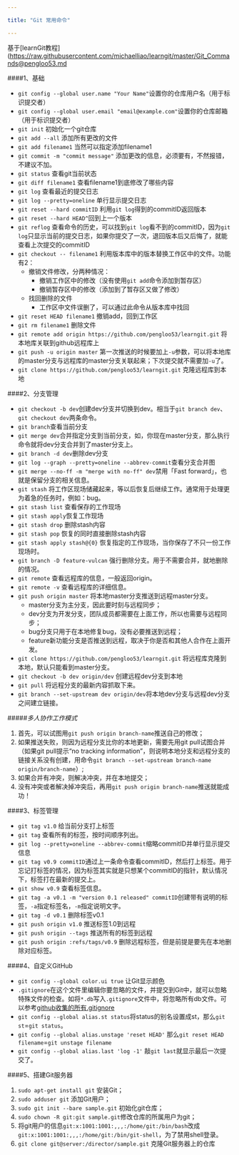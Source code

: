 ```yaml
---

title: "Git 常用命令"

---
```


基于[learnGit教程](https://raw.githubusercontent.com/michaelliao/learngit/master/Git_Commands@pengloo53.md

####1、基础
- `git config --global user.name "Your Name"`设置你的仓库用户名（用于标识提交者）
- `git config --global user.email "email@example.com"`设置你的仓库邮箱（用于标识提交者）
- `git init`  初始化一个git仓库
- `git add --all`  添加所有更改的文件
- `git add filename1` 当然可以指定添加filename1
- `git commit -m "commit message"` 添加更改的信息，必须要有，不然报错，不建议不加。
- `git status` 查看git当前状态
- `git diff filename1` 查看filename1到底修改了哪些内容
- `git log` 查看最近的提交日志
- `git log --pretty=oneline` 单行显示提交日志
-  `git reset --hard commitID` 利用`git log`得到的commitID返回版本
-  `git reset --hard HEAD^`回到上一个版本
-  `git reflog` 查看命令的历史，可以找到`git log`看不到的commitID，因为`git log`只显示当前的提交日志，如果你提交了一次，退回版本后又后悔了，就能查看上次提交的commitID
-  `git checkout -- filename1` 利用版本库中的版本替换工作区中的文件。功能有2：
	-  撤销文件修改，分两种情况：
		- 撤销工作区中的修改（没有使用`git add`命令添加到暂存区）
		- 撤销暂存区中的修改（添加到了暂存区又做了修改）
	- 找回删除的文件
		- 工作区中文件误删了，可以通过此命令从版本库中找回
- `git reset HEAD filename1` 撤销add，回到工作区
-  `git rm filename1` 删除文件
-  `git remote add origin https://github.com/pengloo53/learngit.git` 将本地库关联到github远程库上
- `git push -u origin master` 第一次推送的时候要加上`-u`参数，可以将本地库的master分支与远程库的master分支关联起来；下次提交就不需要加`-u`了。
- `git clone https://github.com/pengloo53/learngit.git` 克隆远程库到本地

####2、分支管理
- `git checkout -b dev`创建dev分支并切换到dev。相当于`git branch dev`、`git checkout dev`两条命令。
- `git branch`查看当前分支
- `git merge dev`合并指定分支到当前分支，如，你现在master分支，那么执行命令就将dev分支合并到了master分支上。
- `git branch -d dev`删除dev分支
- `git log --graph --pretty=oneline --abbrev-commit`查看分支合并图
- `git merge --no-ff -m "merge with no-ff" dev`禁用「Fast forward」，也就是保留分支的相关信息。
- `git stash` 将工作区现场储藏起来，等以后恢复后继续工作。通常用于处理更为着急的任务时，例如：bug。
- `git stash list` 查看保存的工作现场
- `git stash apply`恢复工作现场
- `git stash drop` 删除stash内容
- `git stash pop` 恢复的同时直接删除stash内容
- `git stash apply stash@{0}` 恢复指定的工作现场，当你保存了不只一份工作现场时。
- `git branch -D feature-vulcan` 强行删除分支。用于不需要合并，就地删除的情况。
- `git remote` 查看远程库的信息，一般返回origin。
- `git remote -v` 查看远程库的详细信息。
- `git push origin master` 将本地master分支推送到远程master分支。
	- master分支为主分支，因此要时刻与远程同步；
	- dev分支为开发分支，团队成员都需要在上面工作，所以也需要与远程同步；
	- bug分支只用于在本地修复bug，没有必要推送到远程；
	- feature新功能分支是否推送到远程，取决于你是否和其他人合作在上面开发。
- `git clone https://github.com/pengloo53/learngit.git` 将远程库克隆到本地，默认只能看到master分支。
- `git checkout -b dev origin/dev` 创建远程dev分支到本地
- `git pull` 将远程分支的最新内容抓取下来。
- `git branch --set-upstream dev origin/dev`将本地dev分支与远程dev分支之间建立链接。  

#####_多人协作工作模式_  
1. 首先，可以试图用`git push origin branch-name`推送自己的修改；  
2. 如果推送失败，则因为远程分支比你的本地更新，需要先用git pull试图合并（如果git pull提示“no tracking information”，则说明本地分支和远程分支的链接关系没有创建，用命令`git branch --set-upstream branch-name origin/branch-name`）;  
3. 如果合并有冲突，则解决冲突，并在本地提交；  
4. 没有冲突或者解决掉冲突后，再用`git push origin branch-name`推送就能成功！

####3、标签管理
- `git tag v1.0` 给当前分支打上标签
-  `git tag` 查看所有的标签，按时间顺序列出。
-  `git log --pretty=oneline --abbrev-commit`缩略commitID并单行显示提交信息
-  `git tag v0.9 commitID`通过上一条命令查看commitID，然后打上标签。用于忘记打标签的情况，因为标签其实就是只想某个commitID的指针，默认情况下，标签打在最新的提交上。
-  `git show v0.9` 查看标签信息。
-  `git tag -a v0.1 -m "version 0.1 released" commitID`创建带有说明的标签，`-a`指定标签名，`-m`指定说明文字。
-  `git tag -d v0.1` 删除标签v0.1
-  `git push origin v1.0` 推送标签1.0到远程
-  `git push origin --tags` 推送所有的标签到远程
-  `git push origin :refs/tags/v0.9` 删除远程标签，但是前提是要先在本地删除对应标签。

####4、自定义GitHub
- `git config --global color.ui true` 让Git显示颜色
- `.gitignore`在这个文件里编辑你要忽略的文件，并提交到Git中，就可以忽略特殊文件的检查。如将`*.db`写入`.gitignore`文件中，将忽略所有db文件。可以参考[github收集的所有.gitignore](https://github.com/github/gitignore)
- `git config --global alias.st status`将status的别名设置成st，那么`git st`=`git status`。
- `git config --global alias.unstage 'reset HEAD'` 那么`git reset HEAD filename`=`git unstage filename`
- `git config --global alias.last 'log -1'` 敲`git last`就显示最后一次提交了。

####5、搭建Git服务器
1. `sudo apt-get install git` 安装Git；  
2. `sudo adduser git` 添加Git用户；
3. `sudo git init --bare sample.git` 初始化git仓库；
4. `sudo chown -R git:git sample.git`修改仓库的所属用户为git；
5. 将git用户的信息`git:x:1001:1001:,,,:/home/git:/bin/bash`改成`git:x:1001:1001:,,,:/home/git:/bin/git-shell`，为了禁用shell登录。
6. `git clone git@server:/director/sample.git` 克隆Git服务器上的仓库